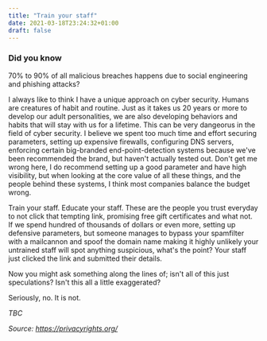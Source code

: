 ```yaml
---
title: "Train your staff"
date: 2021-03-18T23:24:32+01:00
draft: false
---
```


### Did you know
70% to 90% of all malicious breaches happens due to social engineering and phishing attacks?

I always like to think I have a unique approach on cyber security. 
Humans are creatures of habit and routine. Just as it takes us 20 years or more to develop our adult personalities, we are also developing behaviors and habits that will stay with us for a lifetime. This can be very dangeorus in the field of cyber security.
I believe we spent too much time and effort securing parameters, setting up expensive firewalls, configuring DNS servers, enforcing certain big-branded end-point-detection systems because we've been recommended the brand, but haven't actually tested out.
Don't get me wrong here, I do recommend setting up a good parameter and have high visibility, but when looking at the core value of all these things, and the people behind these systems, I think most companies balance the budget wrong.

Train your staff. Educate your staff. These are the people you trust everyday to not click that tempting link, promising free gift certificates and what not. If we spend hundred of thousands of dollars or even more, setting up defensive parameters, but someone manages to bypass your spamfilter with a mailcannon and spoof the domain name making it highly unlikely your untrained staff will spot anything suspicious, what's the point?
Your staff just clicked the link and submitted their details.

Now you might ask something along the lines of; isn't all of this just speculations? Isn't this all a little exaggerated?

Seriously, no. It is not.



*TBC*





*Source: https://privacyrights.org/*